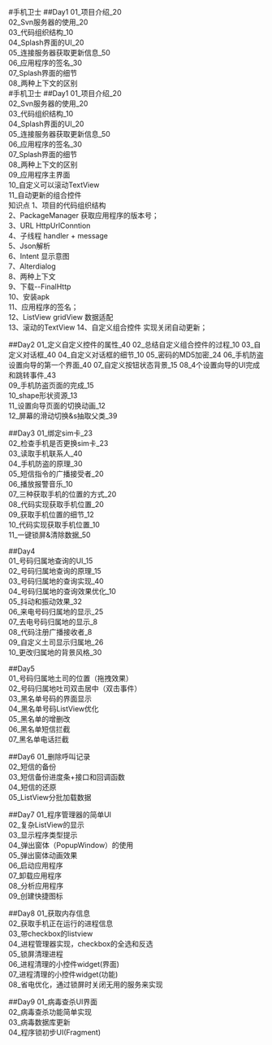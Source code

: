 #手机卫士
##Day1
01_项目介绍_20  
02_Svn服务器的使用_20  
03_代码组织结构_10  
04_Splash界面的UI_20  
05_连接服务器获取更新信息_50  
06_应用程序的签名_30  
07_Splash界面的细节  
08_两种上下文的区别  
#手机卫士
##Day1
01_项目介绍_20  
02_Svn服务器的使用_20  
03_代码组织结构_10  
04_Splash界面的UI_20  
05_连接服务器获取更新信息_50  
06_应用程序的签名_30  
07_Splash界面的细节  
08_两种上下文的区别  
09_应用程序主界面  
10_自定义可以滚动TextView  
11_自动更新的组合控件  
知识点
1、项目的代码组织结构  
2、PackageManager 获取应用程序的版本号；  
3、URL HttpUrlConntion  
4、子线程 handler + message  
5、Json解析  
6、Intent  显示意图  
7、Alterdialog  
8、两种上下文  
9、下载--FinalHttp  
10、安装apk  
11、应用程序的签名；  
12、ListView gridView 数据适配   
13、滚动的TextView 
14、自定义组合控件 实现关闭自动更新； 

##Day2
01_定义自定义控件的属性_40
02_总结自定义组合控件的过程_10
03_自定义对话框_40
04_自定义对话框的细节_10
05_密码的MD5加密_24
06_手机防盗设置向导的第一个界面_40
07_自定义按钮状态背景_15
08_4个设置向导的UI完成和跳转事件_43  
09_手机防盗页面的完成_15  
10_shape形状资源_13  
11_设置向导页面的切换动画_12  
12_屏幕的滑动切换&s抽取父类_39  

##Day3
01_绑定sim卡_23  
02_检查手机是否更换sim卡_23  
03_读取手机联系人_40   
04_手机防盗的原理_30  
05_短信指令的广播接受者_20  
06_播放报警音乐_10  
07_三种获取手机的位置的方式_20  
08_代码实现获取手机位置_20  
09_获取手机位置的细节_12  
10_代码实现获取手机位置_10  
11_一键锁屏&清除数据_50  

##Day4  
01_号码归属地查询的UI_15  
02_号码归属地查询的原理_15  
03_号码归属地的查询实现_40  
04_号码归属地的查询效果优化_10  
05_抖动和振动效果_32  
06_来电号码归属地的显示_25  
07_去电号码归属地的显示_8  
08_代码注册广播接收者_8  
09_自定义土司显示归属地_26  
10_更改归属地的背景风格_30  
  
##Day5  
01_号码归属地土司的位置（拖拽效果）    
02_号码归属地吐司双击居中（双击事件）  
03_黑名单号码的界面显示  
04_黑名单号码ListView优化  
05_黑名单的增删改  
06_黑名单短信拦截  
07_黑名单电话拦截  

##Day6
01_删除呼叫记录  
02_短信的备份  
03_短信备份进度条+接口和回调函数  
04_短信的还原  
05_ListView分批加载数据  

##Day7
01_程序管理器的简单UI  
02_复杂ListView的显示  
03_显示程序类型提示  
04_弹出窗体（PopupWindow）的使用  
05_弹出窗体动画效果  
06_启动应用程序  
07_卸载应用程序  
08_分析应用程序  
09_创建快捷图标  

##Day8
01_获取内存信息  
02_获取手机正在运行的进程信息  
03_带checkbox的listview  
04_进程管理器实现，checkbox的全选和反选   
05_锁屏清理进程  
06_进程清理的小控件widget(界面)  
07_进程清理的小控件widget(功能)  
08_省电优化，通过锁屏时关闭无用的服务来实现  

##Day9
01_病毒查杀UI界面  
02_病毒查杀功能简单实现  
03_病毒数据库更新  
04_程序锁初步UI(Fragment)  

